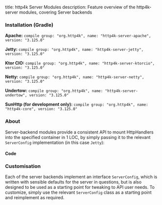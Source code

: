 title: http4k Server Modules
description: Feature overview of the http4k-server modules, covering Server backends

### Installation (Gradle)
**Apache:** ```compile group: "org.http4k", name: "http4k-server-apache", version: "3.125.0"```

**Jetty:** ```compile group: "org.http4k", name: "http4k-server-jetty", version: "3.125.0"```

**Ktor CIO:** ```compile group: "org.http4k", name: "http4k-server-ktorcio", version: "3.125.0"```

**Netty:** ```compile group: "org.http4k", name: "http4k-server-netty", version: "3.125.0"```

**Undertow:** ```compile group: "org.http4k", name: "http4k-server-undertow", version: "3.125.0"```

**SunHttp (for development only):** ```compile group: "org.http4k", name: "http4k-core", version: "3.125.0"```

### About
Server-backend modules provide a consistent API to mount HttpHandlers into the specified container in 1 LOC, by 
simply passing it to the relevant `ServerConfig` implementation (in this case `Jetty`):

#### Code [<img class="octocat"/>](https://github.com/http4k/http4k/blob/master/src/docs/guide/modules/servers/example_http.kt)
<script src="https://gist-it.appspot.com/https://github.com/http4k/http4k/blob/master/src/docs/guide/modules/servers/example_http.kt"></script>

### Customisation
Each of the server backends implement an interface `ServerConfig`, which is written with sensible defaults for the server in questions, 
but is also designed to be used as a starting point for tweaking to API user needs. To customize, simply use the relevant `ServerConfig` 
class as a starting point and reimplement as required.
